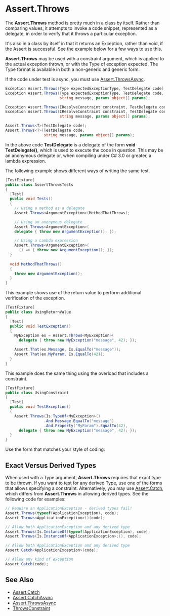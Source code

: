 # Assert.Throws

The **Assert.Throws** method is pretty much in a class by itself. Rather than
comparing values, it attempts to invoke a code snippet, represented as
a delegate, in order to verify that it throws a particular exception.

It's also in a class by itself in that it returns an Exception, rather
than void, if the Assert is successful. See the example below for
a few ways to use this.

**Assert.Throws** may be used with a constraint argument, which is applied
to the actual exception thrown, or with the Type of exception expected.
The Type format is available in both a non-generic and generic form.

If the code under test is async, you must use [Assert.ThrowsAsync](Assert.ThrowsAsync.md).

```csharp
Exception Assert.Throws(Type expectedExceptionType, TestDelegate code);
Exception Assert.Throws(Type expectedExceptionType, TestDelegate code,
                        string message, params object[] params);

Exception Assert.Throws(IResolveConstraint constraint, TestDelegate code);
Exception Assert.Throws(IResolveConstraint constraint, TestDelegate code,
                        string message, params object[] params);

Assert.Throws<T>(TestDelegate code);
Assert.Throws<T>(TestDelegate code,
                 string message, params object[] params);
```

In the above code **TestDelegate** is a delegate of the form
**void TestDelegate()**, which is used to execute the code
in question. This may be an anonymous delegate or, when compiling
under C# 3.0 or greater, a lambda expression.

The following example shows different ways of writing the
same test.

```csharp
[TestFixture]
public class AssertThrowsTests
{
  [Test]
  public void Tests()
  {  
    // Using a method as a delegate
    Assert.Throws<ArgumentException>(MethodThatThrows);

    // Using an anonymous delegate
    Assert.Throws<ArgumentException>(
    delegate { throw new ArgumentException(); });

    // Using a Lambda expression
    Assert.Throws<ArgumentException>(
      () => { throw new ArgumentException(); });
  }
  
  void MethodThatThrows()
  {
    throw new ArgumentException();
  }
}
```

This example shows use of the return value to perform
additional verification of the exception.

```csharp
[TestFixture]
public class UsingReturnValue
{
  [Test]
  public void TestException()
  {
    MyException ex = Assert.Throws<MyException>(
      delegate { throw new MyException("message", 42); });

    Assert.That(ex.Message, Is.EqualTo("message"));
    Assert.That(ex.MyParam, Is.EqualTo(42));
  }
}
```

This example does the same thing
using the overload that includes a constraint.

```csharp
[TestFixture]
public class UsingConstraint
{
  [Test]
  public void TestException()
  {
    Assert.Throws(Is.TypeOf<MyException>()
                 .And.Message.EqualTo("message")
                 .And.Property("MyParam").EqualTo(42),
      delegate { throw new MyException("message", 42); });
  }
}
```

Use the form that matches your style of coding.

## Exact Versus Derived Types

When used with a Type argument, **Assert.Throws** requires
that exact type to be thrown. If you want to test for any
derived Type, use one of the forms that allows specifying
a constraint. Alternatively, you may use [Assert.Catch](Assert.Catch.md),
which differs from **Assert.Throws** in allowing derived
types. See the following code for examples:

```csharp
// Require an ApplicationException - derived types fail!
Assert.Throws(typeof(ApplicationException), code);
Assert.Throws<ApplicationException>()(code);

// Allow both ApplicationException and any derived type
Assert.Throws(Is.InstanceOf(typeof(ApplicationException), code);
Assert.Throws(Is.InstanceOf<ApplicationException>;(), code);

// Allow both ApplicationException and any derived type
Assert.Catch<ApplicationException>(code);

// Allow any kind of exception
Assert.Catch(code);
```

## See Also

* [Assert.Catch](Assert.Catch.md)
* [Assert.CatchAsync](Assert.CatchAsync.md)
* [Assert.ThrowsAsync](Assert.ThrowsAsync.md)
* [ThrowsConstraint](xref:ThrowsConstraint)
